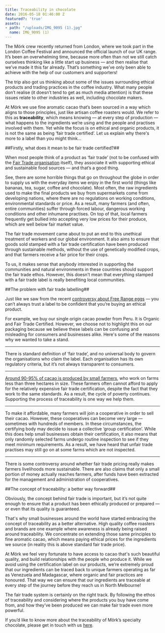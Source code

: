```yaml
---
title: Traceability in chocolate
date: 2016-05-18 01:46:00 Z
featured?: 'true'
assets:
- path: "/uploads/IMG_9095 (1).jpg"
  name: IMG_9095 (1)
---
```


The Mörk crew recently returned from London, where we took part in the London Coffee Festival and announced the official launch of our UK range. It’s been an overwhelming time, because more often than not we still catch ourselves thinking like a little start up business ― and then realise that we’ve made it this far already. That’s something we’ve only been able to achieve with the help of our customers and supporters!  


The trip also got us thinking about some of the issues surrounding ethical products and trading practices in the coffee industry. What many people don’t realise (it doesn’t tend to get as much media attention) is that these issues relate to other industries as well, including chocolate makers. 

At Mörk we use fine aromatic cacao that’s been sourced in a way which aligns to those principles, just like artisan coffee roasters would.  We refer to this as **traceability**, which means knowing ― at every step of production ― what happens to the ingredients we’re using and the people and practises involved with them. Yet while the focus is on ethical and organic products, it is not the same as being ‘fair trade certified’. Let us explain why there's more to a label than you might think...

##Firstly, what does it mean to be fair trade certified?##

When most people think of a product as ‘fair trade’ (not to be confused with the [Fair Trade organisation](http://fairtrade.com.au) itself), they associate it with supporting ethical and sustainable food sources ― and that’s a good thing. 

See, there are some horrible things that go on throughout the globe in order to supply us with the everyday items we enjoy in the first world (things like bananas, tea, sugar, coffee and chocolate). Most often, the raw ingredients used to make the final products we buy from supermarkets come from developing nations, where there are no regulations on working conditions, environmental standards or price. As a result, many farmers (and often, entire communities) suffer through forced labour, dangerous working conditions and other inhumane practises. On top of that, local farmers frequently get bullied into accepting very low prices for their produce, which are well below fair market value.

The fair trade movement came about to put an end to this unethical treatment of workers and our global environment. It also aims to ensure that goods sold stamped with a fair trade certification have been produced through sustainable methods, without the use of genetically modified crops, and that farmers receive a fair price for their crops. 

To us, it makes sense that anybody interested in supporting the communities and natural environments in these countries should support the fair trade ethos. However, this doesn't mean that everything stamped with a fair trade label is really benefiting local communities.

##The problem with fair trade labelling##

Just like we saw from the recent [controversy about Free Range eggs](http://www.abc.net.au/news/2016-03-31/free-range-options-unsatisfactory-choice-says/7285946) ― you can’t always trust a label to be confident that you’re buying an ethical product. 

For example, we buy our single origin cacao powder from Peru. It is Organic and Fair Trade Certified. However, we choose not to highlight this on our packaging because we believe these labels can be confusing and misleading for consumers and businesses alike. Here's some of the reasons why we wanted to take a stand. 

***
There is standard definition of ‘fair trade’, and no universal body to govern the organisations who claim the label. Each organisation has its own regulatory criteria, but it’s not always transparent to consumers. 

***
[Around 90­-95% of cacao is produced by small farmers](http://www.fao.org/fileadmin/templates/est/AAACP/westafrica/FAO_AAACP_Paper_Series_No_3_1_.pdf), who work on farms less than three hectares in size. These farmers often cannot afford to apply for the relatively expensive fair trade certification, despite the fact that they work to the same standards. As a result, the cycle of poverty continues. Supporting the process of traceability is one way we help them.

***
To make it affordable, many farmers will join a cooperative in order to sell their cacao. However, these cooperatives can become very large ― sometimes with hundreds of members. In these circumstances, the certifying body may decide to issue a collective ‘group certification’. While this does help small businesses obtain their certification, it also means that only randomly selected farms undergo routine inspection to see if they meet minimum requirements. As a result, we have heard that unfair trade practises may still go on at some farms which are not inspected.

***
There is some controversy around whether fair trade pricing really makes farmers livelihoods more sustainable. There are also claims that only a small portion of money actually reaches farmers, after funds have been extracted for the management and administration of cooperatives.

##The concept of traceability: a better way forward##

Obviously, the concept behind fair trade is important, but it’s not quite enough to ensure that a product has been ethically produced or prepared ― or even that its quality is guaranteed. 

That's why small businesses around the world have started embracing the concept of traceability as a better alternative. High quality coffee roasters and brands are one example where awareness is already being raised around traceability. We concentrate on extending those same principles to fine aromatic cacao, which means paying ethical prices for the ingredients we source (in reality this is above standard fair trade price).

At Mörk we feel very fortunate to have access to cacao that's such beautiful quality, and build relationships with the people who produce it. While we avoid using the certification label on our products, we’re extremely proud that our ingredients can be traced back to unique farmers operating as far as Venezuela and Madagascar, where organic and fair practices are honoured. That way we can ensure that our ingredients are traceable at every step of the journey before they reach us in North Melbourne!

The fair trade system is certainly on the right track. By following the ethos of traceability and considering where the products you buy have come from, and how they’ve been produced we can make fair trade even more powerful. 

If you’d like to know more about the traceability of Mörk’s specialty chocolate, please get in touch with us [here](http://morkchocolate.com.au/find-us/).
